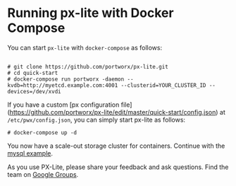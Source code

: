 # Running px-lite with Docker Compose

You can start `px-lite` with `docker-compose` as follows:

```

# git clone https://github.com/portworx/px-lite.git
# cd quick-start
# docker-compose run portworx -daemon --kvdb=http://myetcd.example.com:4001 --clusterid=YOUR_CLUSTER_ID --devices=/dev/xvdi
```

If you have a custom [px configuration file] (https://github.com/portworx/px-lite/edit/master/quick-start/config.json) at `/etc/pwx/config.json`, you can simply start px-lite as follows:

```
# docker-compose up -d 
```

You now have a scale-out storage cluster for containers. Continue with the [mysql example](https://github.com/portworx/px-lite/blob/master/examples/mysql.md).

As you use PX-Lite, please share your feedback and ask questions. Find the team on [Google Groups](https://groups.google.com/forum/#!forum/portworx).

